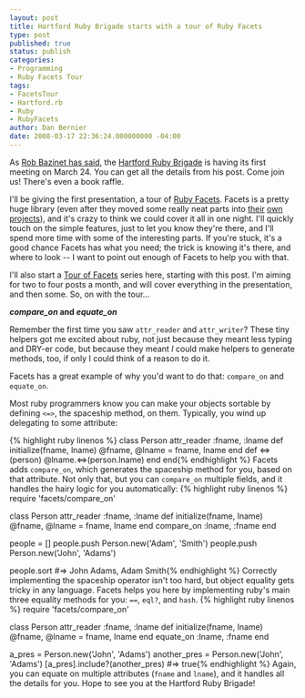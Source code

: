 ```yaml
---
layout: post
title: Hartford Ruby Brigade starts with a tour of Ruby Facets
type: post
published: true
status: publish
categories:
- Programming
- Ruby Facets Tour
tags:
- FacetsTour
- Hartford.rb
- Ruby
- RubyFacets
author: Dan Bernier
date: 2008-03-17 22:36:24.000000000 -04:00
---
```


As [Rob Bazinet has said](http://rbazinet.wordpress.com/2008/03/15/first-meeting-of-the-hartford-ruby-brigade/), the [Hartford Ruby Brigade](http://groups.google.com/group/hartford-ruby-brigade) is having its first meeting on March 24.  You can get all the details from his post.  Come join us!  There's even a book raffle.

I'll be giving the first presentation, a tour of [Ruby Facets](http://facets.rubyforge.org/).  Facets is a pretty huge library (even after they moved some really neat parts into [their](http://blow.rubyforge.org/) [own](http://stick.rubyforge.org/) [projects](http://english.rubyforge.org/)), and it's crazy to think we could cover it all in one night.  I'll quickly touch on the simple features, just to let you know they're there, and I'll spend more time with some of the interesting parts.  If you're stuck, it's a good chance Facets has what you need; the trick is knowing it's there, and where to look -- I want to point out enough of Facets to help you with that.

I'll also start a [Tour of Facets](http://invisibleblocks.wordpress.com/tag/FacetsTour) series here, starting with this post.  I'm aiming for two to four posts a month, and will cover everything in the presentation, and then some.  So, on with the tour...

**_compare_on_ and _equate_on_**

Remember the first time you saw `attr_reader` and `attr_writer`?  These tiny helpers got me excited about ruby, not just because they meant less typing and DRY-er code, but because they meant _I_ could make helpers to generate methods, too, if only I could think of a reason to do it.

Facets has a great example of why you'd want to do that: `compare_on` and `equate_on`.

Most ruby programmers know you can make your objects sortable by defining `<=>`, the spaceship method, on them.  Typically, you wind up delegating to some attribute:

{% highlight ruby linenos %}
class Person
   attr_reader :fname, :lname
   def initialize(fname, lname)
      @fname, @lname = fname, lname
   end
   def <=>(person)
      @lname.<=>(person.lname)
   end
end{% endhighlight %}
Facets adds `compare_on`, which generates the spaceship method for you, based on that attribute.  Not only that, but you can `compare_on` multiple fields, and it handles the hairy logic for you automatically:
{% highlight ruby linenos %}
require 'facets/compare_on'

class Person
   attr_reader :fname, :lname
   def initialize(fname, lname)
      @fname, @lname = fname, lname
   end
   compare_on :lname, :fname
end

people = []
people.push Person.new('Adam', 'Smith')
people.push Person.new('John', 'Adams')

people.sort #=> John Adams, Adam Smith{% endhighlight %}
Correctly implementing the spaceship operator isn't too hard, but object equality gets tricky in any language.  Facets helps you here by implementing ruby's main three equality methods for you: `==`, `eql?`, and `hash`.
{% highlight ruby linenos %}
require 'facets/compare_on'

class Person
   attr_reader :fname, :lname
   def initialize(fname, lname)
      @fname, @lname = fname, lname
   end
   equate_on :lname, :fname
end

a_pres = Person.new('John', 'Adams')
another_pres = Person.new('John', 'Adams')
[a_pres].include?(another_pres) #=> true{% endhighlight %}
Again, you can equate on multiple attributes (`fname` and `lname`), and it handles all the details for you. Hope to see you at the Hartford Ruby Brigade!
